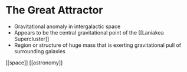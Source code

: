 # The Great Attractor

- Gravitational anomaly in intergalactic space
- Appears to be the central gravitational point of the [[Laniakea Supercluster]]
- Region or structure of huge mass that is exerting gravitational pull of surrounding galaxies

[[space]] [[astronomy]]

